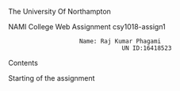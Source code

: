 The University Of Northampton









NAMI College
Web Assignment
csy1018-assign1







						Name: Raj Kumar Phagami
									UN ID:16418523


Contents
































Starting of the assignment


